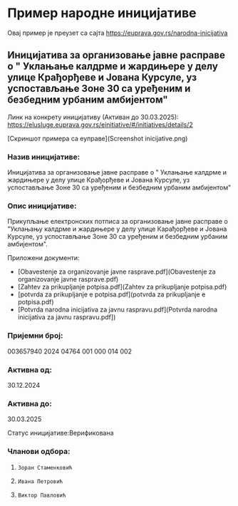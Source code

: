 # Пример народне иницијативе

Овај пример је преузет са сајта https://euprava.gov.rs/narodna-inicijativa

## Иницијатива за организовање јавне расправе о " Уклањање калдрме и жардињере у делу улице Крађорђеве и Јована Курсуле, уз успостављање Зоне 30 са уређеним и безбедним урбаним амбијентом"

Линк на конкрету иницијативу (Активан до 30.03.2025): https://elusluge.euprava.gov.rs/einitiative/#/initiatives/details/2

[Скриншот примера са еуправе](Screenshot inicijative.png)

### Назив иницијативе:
Иницијатива за организовање јавне расправе о " Уклањање калдрме и жардињере у делу улице Крађорђеве и Јована Курсуле, уз успостављање Зоне 30 са уређеним и безбедним урбаним амбијентом"

### Опис иницијативе:
Прикупљање електронских потписа за организовање јавне расправе о "Уклањању калдрме и жардињере у делу улице Карађорђеве и Јована Курсуле, уз успостављање Зоне 30 са уређеним и безбедним урбаним амбијентом".

Приложени документи:
 - [Obavestenje za organizovanje javne rasprave.pdf](Obavestenje za organizovanje javne rasprave.pdf)
 - [Zahtev za prikupljanje potpisa.pdf](Zahtev za prikupljanje potpisa.pdf)
 - [potvrda za prikupljanje e potpisa.pdf](potvrda za prikupljanje e potpisa.pdf)
 - [Potvrda narodna inicijativa za javnu raspravu.pdf](Potvrda narodna inicijativa za javnu raspravu.pdf])

### Пријемни број:

003657940 2024 04764 001 000 014 002
### Активна од:
30.12.2024

### Активна до:
30.03.2025

Статус иницијативе:Верификована

### Чланови одбора:
1.     Зоран Стаменковић
2.     Ивана Петровић
3.     Виктор Павловић

